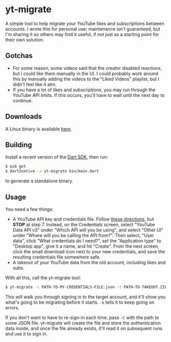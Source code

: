 # yt-migrate

A simple tool to help migrate your YouTube likes and subscriptions between accounts. I
wrote this for personal use; maintenance isn't guaranteed, but I'm sharing it so others
may find it useful, if not just as a starting point for their own solution.

## Gotchas

- For some reason, some videos said that the creator disabled reactions, but I could like
  them manually in the UI. I could probably work around this by manually adding the videos
  to the "Liked Videos" playlist, but I didn't feel like it atm.
- If you have a lot of likes and subscriptions, you may run through the YouTube API limits.
  If this occurs, you'll have to wait until the next day to continue.

## Downloads

A Linux binary is available [here](https://drive.google.com/uc?export=download&id=1WubBvpsQPQ0Yul_z3CnZKDsR0q1fxHbf).

## Building

Install a recent version of the [Dart SDK](https://dart.dev/), then run:

```bash
$ pub get
$ dart2native -o yt-migrate bin/main.dart
```

to generate a standalone binary.

## Usage

You need a few things:

- A YouTube API key and credentials file. Follow
  [these directions](https://www.slickremix.com/docs/get-api-key-for-youtube/), but **STOP**
  at step 7. Instead, on the Credentials screen, select "YouTube Data API v3" under
  "Which API will you be using", and select "Other UI" under "Where will you be calling the API from?".
  Then select, "User data", click "What credentials do I need?", set the "Application type" to
  "Desktop app", give it a name, and hit "Create". From the next screen, click the small download
  icon next to your new credentials, and save the resulting credentials file somewhere safe.
- A takeout of your YouTube data from the old account, including likes and subs.

With all this, call the yt-migrate tool:

```bash
$ yt-migrate -c PATH-TO-MY-CREDENTIALS-FILE.json -t PATH-TO-TAKEOUT.ZIP -k
```

This will walk you through signing in to the target account, and it'll show you what's going to be
migrating before it starts. `-k` tells it to keep going on errors.

If you don't want to have to re-sign-in each time, pass `-C` with the path to some JSON file.
yt-migrate will create the file and store the authentication data inside, and once the file
already exists, it'll read it on subsequent runs and use it to sign in.
